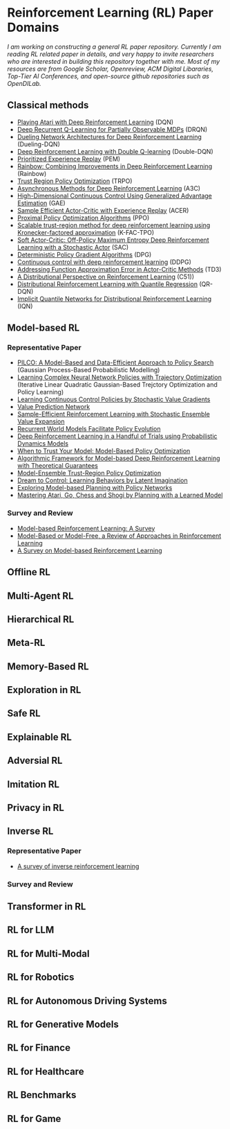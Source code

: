 
# Reinforcement Learning (RL) Paper Domains

*I am working on constructing a general RL paper repository. Currently I am reading RL related paper in details, and very happy to invite researchers who are interested in building this repository together with me. Most of my resources are from Google Scholar, Openreview, ACM Digital Libararies, Top-Tier AI Conferences, and open-source github repositories such as OpenDILab.*

## Classical methods 

* [Playing Atari with Deep Reinforcement Learning](https://www.cs.toronto.edu/~vmnih/docs/dqn.pdf) (DQN)
* [Deep Recurrent Q-Learning for Partially Observable MDPs](https://arxiv.org/abs/1507.06527) (DRQN)
* [Dueling Network Architectures for Deep Reinforcement Learning](https://arxiv.org/abs/1511.06581) (Dueling-DQN)
* [Deep Reinforcement Learning with Double Q-learning](https://arxiv.org/abs/1509.06461) (Double-DQN)
* [Prioritized Experience Replay](https://arxiv.org/abs/1511.05952) (PEM)
* [Rainbow: Combining Improvements in Deep Reinforcement Learning](https://arxiv.org/abs/1710.02298) (Rainbow)
* [Trust Region Policy Optimization](https://arxiv.org/abs/1502.05477) (TRPO)
* [Asynchronous Methods for Deep Reinforcement Learning](https://arxiv.org/abs/1602.01783) (A3C)
* [High-Dimensional Continuous Control Using Generalized Advantage Estimation](https://arxiv.org/abs/1506.02438) (GAE)
* [Sample Efficient Actor-Critic with Experience Replay](https://arxiv.org/abs/1611.01224) (ACER)
* [Proximal Policy Optimization Algorithms](https://arxiv.org/abs/1707.06347) (PPO)
* [Scalable trust-region method for deep reinforcement learning using Kronecker-factored approximation](https://arxiv.org/abs/1708.05144) (K-FAC-TPO)
* [Soft Actor-Critic: Off-Policy Maximum Entropy Deep Reinforcement Learning with a Stochastic Actor](https://arxiv.org/abs/1801.01290) (SAC)
* [Deterministic Policy Gradient Algorithms](https://proceedings.mlr.press/v32/silver14.pdf) (DPG)
* [Continuous control with deep reinforcement learning](https://arxiv.org/abs/1509.02971) (DDPG)
* [Addressing Function Approximation Error in Actor-Critic Methods](https://arxiv.org/abs/1802.09477) (TD3)
* [A Distributional Perspective on Reinforcement Learning](https://arxiv.org/abs/1707.06887) (C51))
* [Distributional Reinforcement Learning with Quantile Regression](https://arxiv.org/abs/1710.10044) (QR-DQN)
* [Implicit Quantile Networks for Distributional Reinforcement Learning](https://arxiv.org/abs/1806.06923) (IQN)

## Model-based RL 

### Representative Paper

* [PILCO: A Model-Based and Data-Efficient Approach to Policy Search](https://dl.acm.org/doi/10.5555/3104482.3104541) (Gaussian Process-Based Probabilistic Modelling)
* [Learning Complex Neural Network Policies with Trajectory Optimization](https://proceedings.mlr.press/v32/levine14.html) (Iterative Linear Quadratic Gaussian-Based Trejctory Optimization and Policy Learning)
* [Learning Continuous Control Policies by Stochastic Value Gradients](https://arxiv.org/abs/1510.09142)
* [Value Prediction Network](https://arxiv.org/abs/1707.03497)
* [Sample-Efficient Reinforcement Learning with Stochastic Ensemble Value Expansion](https://arxiv.org/abs/1807.01675)
* [Recurrent World Models Facilitate Policy Evolution](https://arxiv.org/abs/1809.01999)
* [Deep Reinforcement Learning in a Handful of Trials using Probabilistic Dynamics Models](https://arxiv.org/abs/1805.12114)
* [When to Trust Your Model: Model-Based Policy Optimization](https://arxiv.org/abs/1906.08253)
* [Algorithmic Framework for Model-based Deep Reinforcement Learning with Theoretical Guarantees](https://arxiv.org/abs/1807.03858)
* [Model-Ensemble Trust-Region Policy Optimization](https://openreview.net/forum?id=SJJinbWRZ)
* [Dream to Control: Learning Behaviors by Latent Imagination](https://arxiv.org/abs/1912.01603)
* [Exploring Model-based Planning with Policy Networks](https://openreview.net/forum?id=H1exf64KwH)
* [Mastering Atari, Go, Chess and Shogi by Planning with a Learned Model](https://arxiv.org/abs/1911.08265)

### Survey and Review

* [Model-based Reinforcement Learning: A Survey](https://liacs.leidenuniv.nl/~plaata1/papers/model_based_rl_survey_fnt.pdf)
* [Model-Based or Model-Free, a Review of Approaches in Reinforcement Learning](https://ieeexplore.ieee.org/document/9275964)
* [A Survey on Model-based Reinforcement Learning](https://link.springer.com/article/10.1007/s11432-022-3696-5)



## Offline RL 
## Multi-Agent RL 
## Hierarchical RL 
## Meta-RL 
## Memory-Based RL
## Exploration in RL
## Safe RL 
## Explainable RL
## Adversial RL
## Imitation RL
## Privacy in RL
## Inverse RL

### Representative Paper

* [A survey of inverse reinforcement learning](https://link.springer.com/article/10.1007/s10462-021-10108-x)

### Survey and Review


## Transformer in RL
## RL for LLM
## RL for Multi-Modal
## RL for Robotics
## RL for Autonomous Driving Systems
## RL for Generative Models
## RL for Finance
## RL for Healthcare
## RL Benchmarks
## RL for Game


